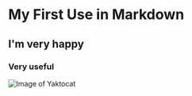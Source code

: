 # My First Use in Markdown
## I'm very happy
### Very useful

![Image of Yaktocat](https://octodex.github.com/images/yaktocat.png)
